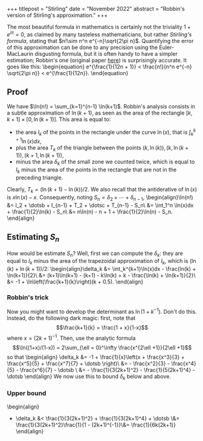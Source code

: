 +++
titlepost = "Stirling"
date = "November 2022"
abstract = "Robbin's version of Stirling's approximation."
+++

The most beautiful formula in mathematics is certainly not the triviality $1 + e^{i\pi}=0$, as claimed by many tasteless mathematicians, but rather *Stirling's formula*, stating that $n!\sim n^n e^{-n}\sqrt{2\pi n}$. Quantifying the error of this approximation can be done to any precision using the Euler-MacLaurin disgusting formula, but it is often handy to have a simpler estimation; Robbin's one (original paper [here](https://www-fourier.ujf-grenoble.fr/~marin/une_autre_crypto/articles_et_extraits_livres/Robbin_H.-A_remark_on_Stirling%5C's_Formula.pdf)) is surprisingly accurate. It goes like this: 
\begin{equation}
e^{\frac{1}{12n + 1}} < \frac{n!}{n^n e^{-n} \sqrt{2\pi n}} < e^{\frac{1}{12n}}.
\end{equation}

## Proof

We have $\ln(n!) = \sum_{k=1}^{n-1} \ln(k+1)$. Robbin's analysis consists in a subtle approximation of $\ln(k+1)$, as seen as the area of the rectangle $[k,k+1] \times [0, \ln(k+1)]$. This area is equal to: 
- the area $I_k$ of the points in the rectangle under the curve $\ln(x)$, that is $\int_k^{k+1}\ln(x)dx$, 
- plus the area $T_k$ of the triangle between the points $(k,\ln(k)), (k, \ln(k+1)), (k+1, \ln(k+1))$, 
- minus the area $\delta_k$ of the small zone we counted twice, which is equal to $I_k$ minus the area of the points in the rectangle that are not in the preceding triangle. 

Clearly, $T_k = (\ln(k+1) - \ln(k))/2$. We also recall that the antiderative of $\ln(x)$ is $x\ln(x) - x$. Consequently, noting $S_n = \delta_2 + \dotsb + \delta_{n-1}$, 
\begin{align}\ln(n!) &= I_2 + \dotsb + I_{n-1} + T_2 + \dotsc + T_{n-1} - S_n\\
&= \int_1^n \ln(x)dx + \frac{1}{2}\ln(k) - S_n\\
&= n\ln(n) - n + 1 + \frac{1}{2}\ln(n) - S_n.
\end{align}

## Estimating $S_n$

How would be estimate $S_n$? Well, first we can compute the $\delta_k$: they are equal to $I_k$ minus the area of the trapezoidal approximation of $I_k$, which is $(\ln(k) + \ln(k+1))/2$: 
\begin{align}\delta_k &= \int_k^{k+1}\ln(x)dx - \frac{ln(k) + \ln(k+1)}{2}\\
&= (k+1)\ln(k+1) - (k+1) - k\ln(k) + k - \frac{\ln(k) + \ln(k+1)}{2}\\
&=  -1 + \ln\left(\frac{k+1}{k}\right)(k + 0.5).
\end{align}

### Robbin's trick

Now you might want to develop the determinant as $\ln(1 + k^{-1})$. Don't do this. Instead, do the following dark magic: first, note that 
$$\frac{k+1}{k} = \frac{1 + x}{1-x}$$
where $x = (2k+1)^{-1}$. Then, use the analytic formula
$$\ln((1+x)/(1-x)) = 2\sum_{\ell = 0}^\infty \frac{x^{2\ell +1}}{2\ell +1}$$
so that
\begin{align} \delta_k &= -1 + \frac{1}{x}\left(x + \frac{x^3}{3} + \frac{x^5}{5} + \frac{x^7}{7} + \dotsb \right)\\
&= - \frac{x^2}{3} - \frac{x^4}{5} - \frac{x^6}{7} - \dotsb \\
&= - \frac{1}{3(2k+1)^2} - \frac{1}{5(2k+1)^4} - \dotsb
\end{align}
We now use this to bound $\delta_k$ below and above. 

### Upper bound

\begin{align}
- \delta_k &<  \frac{1}{3(2k+1)^2} + \frac{1}{3(2k+1)^4} + \dotsb \\&= \frac{1}{3(2k+1)^2}\frac{1}{1 - (2k+1)^{-1}}\\&= \frac{1}{6k(2k+1)}
\end{align}